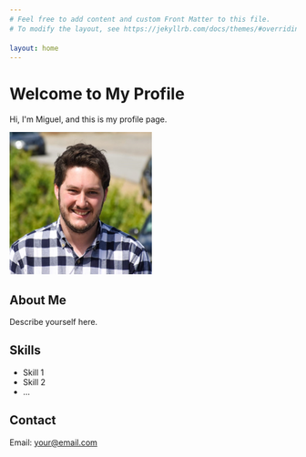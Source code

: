 ```yaml
---
# Feel free to add content and custom Front Matter to this file.
# To modify the layout, see https://jekyllrb.com/docs/themes/#overriding-theme-defaults

layout: home
---
```


# Welcome to My Profile

Hi, I'm Miguel, and this is my profile page.

<img src="/assets/images/me.jpg" width="250" height="250">

## About Me

Describe yourself here.

## Skills

- Skill 1
- Skill 2
- ...

## Contact

Email: your@email.com
